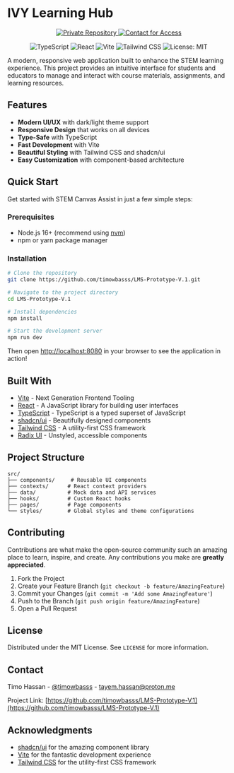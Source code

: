 # <i class="fas fa-graduation-cap"></i> IVY Learning Hub

<div align="center">
  <!-- Repository Status -->
  <a href="#">
    <img src="https://img.shields.io/badge/Status-Private%20Repository-6e40c9?style=for-the-badge&logo=github" alt="Private Repository">
  </a>
  <a href="#contact">
    <img src="https://img.shields.io/badge/Contact-Access%20Request-2ea44f?style=for-the-badge&logo=github" alt="Contact for Access">
  </a>
  
  <!-- Tech Stack -->
  <div style="margin-top: 15px;">
    <img src="https://img.shields.io/badge/TypeScript-007ACC?style=flat&logo=typescript&logoColor=white" alt="TypeScript">
    <img src="https://img.shields.io/badge/React-20232A?style=flat&logo=react&logoColor=61DAFB" alt="React">
    <img src="https://img.shields.io/badge/Vite-646CFF?style=flat&logo=vite&logoColor=white" alt="Vite">
    <img src="https://img.shields.io/badge/Tailwind_CSS-38B2AC?style=flat&logo=tailwind-css&logoColor=white" alt="Tailwind CSS">
    <img src="https://img.shields.io/badge/License-MIT-blue.svg" alt="License: MIT">
  </div>
</div>

<!-- Add Font Awesome -->
<link rel="stylesheet" href="https://cdnjs.cloudflare.com/ajax/libs/font-awesome/6.4.0/css/all.min.css">

A modern, responsive web application built to enhance the STEM learning experience. This project provides an intuitive interface for students and educators to manage and interact with course materials, assignments, and learning resources.

## <i class="fas fa-star"></i> Features

- **Modern UI/UX** with dark/light theme support
- **Responsive Design** that works on all devices
- **Type-Safe** with TypeScript
- **Fast Development** with Vite
- **Beautiful Styling** with Tailwind CSS and shadcn/ui
- **Easy Customization** with component-based architecture

## <i class="fas fa-rocket"></i> Quick Start

Get started with STEM Canvas Assist in just a few simple steps:

### Prerequisites

- Node.js 16+ (recommend using [nvm](https://github.com/nvm-sh/nvm))
- npm or yarn package manager

### Installation

```bash
# Clone the repository
git clone https://github.com/timowbasss/LMS-Prototype-V.1.git

# Navigate to the project directory
cd LMS-Prototype-V.1

# Install dependencies
npm install

# Start the development server
npm run dev
```

Then open [http://localhost:8080](http://localhost:8080) in your browser to see the application in action!

## <i class="fas fa-tools"></i> Built With

- [Vite](https://vitejs.dev/) - Next Generation Frontend Tooling
- [React](https://reactjs.org/) - A JavaScript library for building user interfaces
- [TypeScript](https://www.typescriptlang.org/) - TypeScript is a typed superset of JavaScript
- [shadcn/ui](https://ui.shadcn.com/) - Beautifully designed components
- [Tailwind CSS](https://tailwindcss.com/) - A utility-first CSS framework
- [Radix UI](https://www.radix-ui.com/) - Unstyled, accessible components

## <i class="fas fa-folder-open"></i> Project Structure

```
src/
├── components/     # Reusable UI components
├── contexts/      # React context providers
├── data/          # Mock data and API services
├── hooks/         # Custom React hooks
├── pages/         # Page components
└── styles/        # Global styles and theme configurations
```

## <i class="fas fa-hands-helping"></i> Contributing

Contributions are what make the open-source community such an amazing place to learn, inspire, and create. Any contributions you make are **greatly appreciated**.

1. Fork the Project
2. Create your Feature Branch (`git checkout -b feature/AmazingFeature`)
3. Commit your Changes (`git commit -m 'Add some AmazingFeature'`)
4. Push to the Branch (`git push origin feature/AmazingFeature`)
5. Open a Pull Request

## <i class="fas fa-file-alt"></i> License

Distributed under the MIT License. See `LICENSE` for more information.

## <i class="fas fa-envelope"></i> Contact

Timo Hassan - [@timowbasss](https://github.com/timowbasss) - tayem.hassan@proton.me

Project Link: [https://github.com/timowbasss/LMS-Prototype-V.1](https://github.com/timowbasss/LMS-Prototype-V.1)

## <i class="fas fa-heart"></i> Acknowledgments

- [shadcn/ui](https://ui.shadcn.com/) for the amazing component library
- [Vite](https://vitejs.dev/) for the fantastic development experience
- [Tailwind CSS](https://tailwindcss.com/) for the utility-first CSS framework
